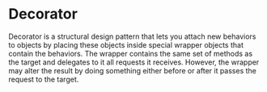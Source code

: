 # Decorator

Decorator is a structural design pattern that lets you attach new behaviors to objects by placing these objects inside special wrapper objects that contain the behaviors. The wrapper contains the same set of methods as the target and delegates to it all requests it receives. However, the wrapper may alter the result by doing something either before or after it passes the request to the target.
